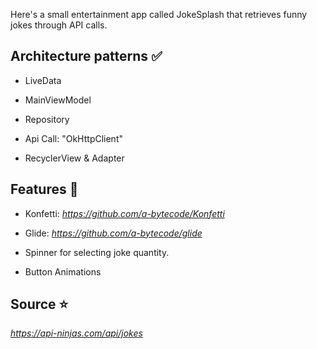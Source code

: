 Here's a small entertainment app called JokeSplash that retrieves funny jokes through API calls.

## Architecture patterns :white_check_mark:

- LiveData
* MainViewModel
+ Repository
- Api Call: "OkHttpClient"
* RecyclerView & Adapter

## Features :rocket:

- Konfetti: *https://github.com/a-bytecode/Konfetti*
* Glide: *https://github.com/a-bytecode/glide*
+ Spinner for selecting joke quantity.
- Button Animations

## Source :star:

*https://api-ninjas.com/api/jokes*

